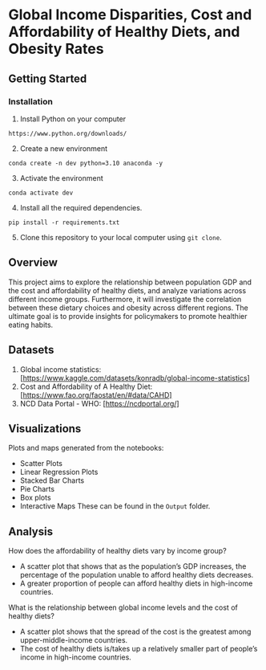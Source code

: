 # Global Income Disparities, Cost and Affordability of Healthy Diets, and Obesity Rates

## Getting Started

### Installation

1. Install Python on your computer
```
https://www.python.org/downloads/
```
2. Create a new environment
```
conda create -n dev python=3.10 anaconda -y
```
3. Activate the environment
```
conda activate dev
```
4. Install all the required dependencies.
```
pip install -r requirements.txt
```
5. Clone this repository to your local computer using `git clone`.

## Overview
This project aims to explore the relationship between population GDP and the cost and affordability of healthy diets, and analyze variations across different income groups.
Furthermore, it will investigate the correlation between these dietary choices and obesity across different regions. The ultimate goal is to provide insights for policymakers to promote healthier eating habits.

## Datasets
1. Global income statistics: [https://www.kaggle.com/datasets/konradb/global-income-statistics]
2. Cost and Affordability of A Healthy Diet: [https://www.fao.org/faostat/en/#data/CAHD]
3. NCD Data Portal - WHO: [https://ncdportal.org/]

## Visualizations
Plots and maps generated from the notebooks:
- Scatter Plots
- Linear Regression Plots
- Stacked Bar Charts
- Pie Charts
- Box plots
- Interactive Maps
These can be found in the `Output` folder.

## Analysis
How does the affordability of healthy diets vary by income group?
- A scatter plot that shows that as the population’s GDP increases, the percentage of the population unable to afford healthy diets decreases.
- A greater proportion of people can afford healthy diets in high-income countries.

What is the relationship between global income levels and the cost of healthy diets?
- A scatter plot shows that the spread of the cost is the greatest among upper-middle-income countries.
- The cost of healthy diets is/takes up a relatively smaller part of people’s income in high-income countries.

## 
